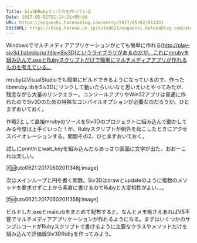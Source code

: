 ```yaml
---
Title: Siv3DRubyというのを作っている
Date: 2017-05-02T01:14:31+09:00
URL: https://ongaeshi.hatenablog.com/entry/2017/05/02/011431
EditURL: https://blog.hatena.ne.jp/tuto0621/ongaeshi.hatenablog.com/atom/entry/10328749687242165614
---
```


Windowsでマルチメディアアプリケーションがとても簡単に作れる[http://play-siv3d.hateblo.jp/:title=Siv3D]というライブラリがあるのだが、これにmrubyを組み込んで.exeとRubyスクリプトだけで簡単にマルチメディアアプリが作れるものを考えている。

mrubyはVisualStudioでも簡単にビルドできるようになっているので、作ったlibmruby.libをSiv3Dにリンクして動いたらいいなと思いえいとやってみたが、残念ながら大量のリンクエラー。コンソールアプリやWin32アプリは普通に作れたのでSiv3Dのための特殊なコンパイルオプションが必要なのだろうか。ひとまずおいておく。

作戦2として直接mrubyのソースをSiv3Dのプロジェクトに組み込んで動かしてみる今度は上手くいった！が、Rubyスクリプトが例外を起こしたときにアクセスバイオレーションする。問題その2、ひとまずおいておく。

試しにprintlnとwait_keyを組み込んだらあっさり画面に文字が出た、おおーこれは楽しい。

[f:id:tuto0621:20170502011348j:image]

次はメインループと円を書く関数。Siv3Dはdrawとupdateのように複数のメソッドを要求せずに上から素直に書けるのでRubyと大変相性がよい、、。

[f:id:tuto0621:20170502011358j:image]

ビルドした.exeとmain.rbをまとめて配布すると、なんとメモ帳さえあればVS不要でマルチメディアアプリケーションが作れるようになる。まずはいくつかのサンプルコードがRubyスクリプトで書けるように主要なクラスやメソッドだけを組み込んで評価版Siv3DRubyを作ってみよう。
